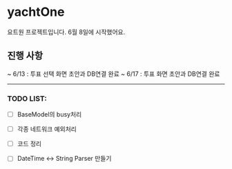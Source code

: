 # yachtOne

요트원 프로젝트입니다. 6월 8일에 시작했어요.

## 진행 사항

~ 6/13 : 투표 선택 화면 초안과 DB연결 완료
~ 6/17 : 투표 화면 초안과 DB연결 완료

***
### TODO LIST:

- [ ] BaseModel의 busy처리
- [ ] 각종 네트워크 예외처리
- [ ] 코드 정리
- [ ] DateTime <-> String Parser 만들기

